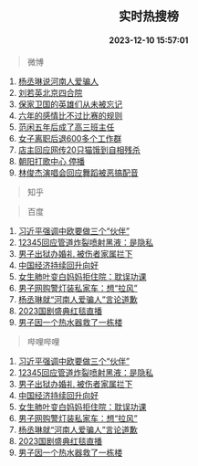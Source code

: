 <div align="center"><h2>实时热搜榜</h2><h4>2023-12-10 15:57:01</h4></div>

> 微博  

1. [杨丞琳说河南人爱骗人](https://s.weibo.com/weibo?q=%23%E6%9D%A8%E4%B8%9E%E7%90%B3%E8%AF%B4%E6%B2%B3%E5%8D%97%E4%BA%BA%E7%88%B1%E9%AA%97%E4%BA%BA%23&t=31&band_rank=1&Refer=top)<br />
2. [刘若英北京四合院](https://s.weibo.com/weibo?q=%E5%88%98%E8%8B%A5%E8%8B%B1%E5%8C%97%E4%BA%AC%E5%9B%9B%E5%90%88%E9%99%A2&t=31&band_rank=2&Refer=top)<br />
3. [保家卫国的英雄们从未被忘记](https://s.weibo.com/weibo?q=%23%E4%BF%9D%E5%AE%B6%E5%8D%AB%E5%9B%BD%E7%9A%84%E8%8B%B1%E9%9B%84%E4%BB%AC%E4%BB%8E%E6%9C%AA%E8%A2%AB%E5%BF%98%E8%AE%B0%23&t=31&band_rank=3&Refer=top)<br />
4. [六年的感情比不过比赛的规则](https://s.weibo.com/weibo?q=%E5%85%AD%E5%B9%B4%E7%9A%84%E6%84%9F%E6%83%85%E6%AF%94%E4%B8%8D%E8%BF%87%E6%AF%94%E8%B5%9B%E7%9A%84%E8%A7%84%E5%88%99&t=31&band_rank=4&Refer=top)<br />
5. [范闲五年后成了高三班主任](https://s.weibo.com/weibo?q=%23%E8%8C%83%E9%97%B2%E4%BA%94%E5%B9%B4%E5%90%8E%E6%88%90%E4%BA%86%E9%AB%98%E4%B8%89%E7%8F%AD%E4%B8%BB%E4%BB%BB%23&t=31&band_rank=5&Refer=top)<br />
6. [女子离职后退600多个工作群](https://s.weibo.com/weibo?q=%23%E5%A5%B3%E5%AD%90%E7%A6%BB%E8%81%8C%E5%90%8E%E9%80%80600%E5%A4%9A%E4%B8%AA%E5%B7%A5%E4%BD%9C%E7%BE%A4%23&t=31&band_rank=6&Refer=top)<br />
7. [店主回应网传20只猫饿到自相残杀](https://s.weibo.com/weibo?q=%23%E5%BA%97%E4%B8%BB%E5%9B%9E%E5%BA%94%E7%BD%91%E4%BC%A020%E5%8F%AA%E7%8C%AB%E9%A5%BF%E5%88%B0%E8%87%AA%E7%9B%B8%E6%AE%8B%E6%9D%80%23&t=31&band_rank=7&Refer=top)<br />
8. [朝阳打歌中心 停播](https://s.weibo.com/weibo?q=%E6%9C%9D%E9%98%B3%E6%89%93%E6%AD%8C%E4%B8%AD%E5%BF%83%20%E5%81%9C%E6%92%AD&t=31&band_rank=8&Refer=top)<br />
9. [林俊杰演唱会回应舞蹈被恶搞配音](https://s.weibo.com/weibo?q=%23%E6%9E%97%E4%BF%8A%E6%9D%B0%E6%BC%94%E5%94%B1%E4%BC%9A%E5%9B%9E%E5%BA%94%E8%88%9E%E8%B9%88%E8%A2%AB%E6%81%B6%E6%90%9E%E9%85%8D%E9%9F%B3%23&t=31&band_rank=9&Refer=top)<br />

> 知乎  


> 百度  

1. [习近平强调中欧要做三个“伙伴”](https://www.baidu.com/s?wd=%E4%B9%A0%E8%BF%91%E5%B9%B3%E5%BC%BA%E8%B0%83%E4%B8%AD%E6%AC%A7%E8%A6%81%E5%81%9A%E4%B8%89%E4%B8%AA%E2%80%9C%E4%BC%99%E4%BC%B4%E2%80%9D&sa=fyb_news&rsv_dl=fyb_news)<br />
2. [12345回应管道炸裂喷射黑液：是隐私](https://www.baidu.com/s?wd=12345%E5%9B%9E%E5%BA%94%E7%AE%A1%E9%81%93%E7%82%B8%E8%A3%82%E5%96%B7%E5%B0%84%E9%BB%91%E6%B6%B2%EF%BC%9A%E6%98%AF%E9%9A%90%E7%A7%81&sa=fyb_news&rsv_dl=fyb_news)<br />
3. [男子出狱办婚礼 被伤者家属拦下](https://www.baidu.com/s?wd=%E7%94%B7%E5%AD%90%E5%87%BA%E7%8B%B1%E5%8A%9E%E5%A9%9A%E7%A4%BC+%E8%A2%AB%E4%BC%A4%E8%80%85%E5%AE%B6%E5%B1%9E%E6%8B%A6%E4%B8%8B&sa=fyb_news&rsv_dl=fyb_news)<br />
4. [中国经济持续回升向好](https://www.baidu.com/s?wd=%E4%B8%AD%E5%9B%BD%E7%BB%8F%E6%B5%8E%E6%8C%81%E7%BB%AD%E5%9B%9E%E5%8D%87%E5%90%91%E5%A5%BD&sa=fyb_news&rsv_dl=fyb_news)<br />
5. [女生肺叶变白妈妈拒住院：耽误功课](https://www.baidu.com/s?wd=%E5%A5%B3%E7%94%9F%E8%82%BA%E5%8F%B6%E5%8F%98%E7%99%BD%E5%A6%88%E5%A6%88%E6%8B%92%E4%BD%8F%E9%99%A2%EF%BC%9A%E8%80%BD%E8%AF%AF%E5%8A%9F%E8%AF%BE&sa=fyb_news&rsv_dl=fyb_news)<br />
6. [男子网购警灯装私家车：想“拉风”](https://www.baidu.com/s?wd=%E7%94%B7%E5%AD%90%E7%BD%91%E8%B4%AD%E8%AD%A6%E7%81%AF%E8%A3%85%E7%A7%81%E5%AE%B6%E8%BD%A6%EF%BC%9A%E6%83%B3%E2%80%9C%E6%8B%89%E9%A3%8E%E2%80%9D&sa=fyb_news&rsv_dl=fyb_news)<br />
7. [杨丞琳就“河南人爱骗人”言论道歉](https://www.baidu.com/s?wd=%E6%9D%A8%E4%B8%9E%E7%90%B3%E5%B0%B1%E2%80%9C%E6%B2%B3%E5%8D%97%E4%BA%BA%E7%88%B1%E9%AA%97%E4%BA%BA%E2%80%9D%E8%A8%80%E8%AE%BA%E9%81%93%E6%AD%89&sa=fyb_news&rsv_dl=fyb_news)<br />
8. [2023国剧盛典红毯直播](https://www.baidu.com/s?wd=2023%E5%9B%BD%E5%89%A7%E7%9B%9B%E5%85%B8%E7%BA%A2%E6%AF%AF%E7%9B%B4%E6%92%AD&sa=fyb_news&rsv_dl=fyb_news)<br />
9. [男子因一个热水器救了一栋楼](https://www.baidu.com/s?wd=%E7%94%B7%E5%AD%90%E5%9B%A0%E4%B8%80%E4%B8%AA%E7%83%AD%E6%B0%B4%E5%99%A8%E6%95%91%E4%BA%86%E4%B8%80%E6%A0%8B%E6%A5%BC&sa=fyb_news&rsv_dl=fyb_news)<br />

> 哔哩哔哩  

1. [习近平强调中欧要做三个“伙伴”](https://www.baidu.com/s?wd=%E4%B9%A0%E8%BF%91%E5%B9%B3%E5%BC%BA%E8%B0%83%E4%B8%AD%E6%AC%A7%E8%A6%81%E5%81%9A%E4%B8%89%E4%B8%AA%E2%80%9C%E4%BC%99%E4%BC%B4%E2%80%9D&sa=fyb_news&rsv_dl=fyb_news)<br />
2. [12345回应管道炸裂喷射黑液：是隐私](https://www.baidu.com/s?wd=12345%E5%9B%9E%E5%BA%94%E7%AE%A1%E9%81%93%E7%82%B8%E8%A3%82%E5%96%B7%E5%B0%84%E9%BB%91%E6%B6%B2%EF%BC%9A%E6%98%AF%E9%9A%90%E7%A7%81&sa=fyb_news&rsv_dl=fyb_news)<br />
3. [男子出狱办婚礼 被伤者家属拦下](https://www.baidu.com/s?wd=%E7%94%B7%E5%AD%90%E5%87%BA%E7%8B%B1%E5%8A%9E%E5%A9%9A%E7%A4%BC+%E8%A2%AB%E4%BC%A4%E8%80%85%E5%AE%B6%E5%B1%9E%E6%8B%A6%E4%B8%8B&sa=fyb_news&rsv_dl=fyb_news)<br />
4. [中国经济持续回升向好](https://www.baidu.com/s?wd=%E4%B8%AD%E5%9B%BD%E7%BB%8F%E6%B5%8E%E6%8C%81%E7%BB%AD%E5%9B%9E%E5%8D%87%E5%90%91%E5%A5%BD&sa=fyb_news&rsv_dl=fyb_news)<br />
5. [女生肺叶变白妈妈拒住院：耽误功课](https://www.baidu.com/s?wd=%E5%A5%B3%E7%94%9F%E8%82%BA%E5%8F%B6%E5%8F%98%E7%99%BD%E5%A6%88%E5%A6%88%E6%8B%92%E4%BD%8F%E9%99%A2%EF%BC%9A%E8%80%BD%E8%AF%AF%E5%8A%9F%E8%AF%BE&sa=fyb_news&rsv_dl=fyb_news)<br />
6. [男子网购警灯装私家车：想“拉风”](https://www.baidu.com/s?wd=%E7%94%B7%E5%AD%90%E7%BD%91%E8%B4%AD%E8%AD%A6%E7%81%AF%E8%A3%85%E7%A7%81%E5%AE%B6%E8%BD%A6%EF%BC%9A%E6%83%B3%E2%80%9C%E6%8B%89%E9%A3%8E%E2%80%9D&sa=fyb_news&rsv_dl=fyb_news)<br />
7. [杨丞琳就“河南人爱骗人”言论道歉](https://www.baidu.com/s?wd=%E6%9D%A8%E4%B8%9E%E7%90%B3%E5%B0%B1%E2%80%9C%E6%B2%B3%E5%8D%97%E4%BA%BA%E7%88%B1%E9%AA%97%E4%BA%BA%E2%80%9D%E8%A8%80%E8%AE%BA%E9%81%93%E6%AD%89&sa=fyb_news&rsv_dl=fyb_news)<br />
8. [2023国剧盛典红毯直播](https://www.baidu.com/s?wd=2023%E5%9B%BD%E5%89%A7%E7%9B%9B%E5%85%B8%E7%BA%A2%E6%AF%AF%E7%9B%B4%E6%92%AD&sa=fyb_news&rsv_dl=fyb_news)<br />
9. [男子因一个热水器救了一栋楼](https://www.baidu.com/s?wd=%E7%94%B7%E5%AD%90%E5%9B%A0%E4%B8%80%E4%B8%AA%E7%83%AD%E6%B0%B4%E5%99%A8%E6%95%91%E4%BA%86%E4%B8%80%E6%A0%8B%E6%A5%BC&sa=fyb_news&rsv_dl=fyb_news)<br />
